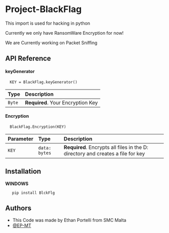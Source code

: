 # Project-BlackFlag

This import is used for hacking in python

Currently we only have RansomWare Encryption for now!

We are Currently working on Packet Sniffing




## API Reference

#### keyGenerator

```http
  KEY = BlackFlag.keyGenerator()
```

| Type     | Description                |
| :------- | :------------------------- |
| `Byte` | **Required**. Your Encryption Key |

#### Encryption

```http
  BlackFlag.Encryption(KEY)
```

| Parameter | Type     | Description                       |
| :-------- | :------- | :-------------------------------- |
| `KEY`      | `data: bytes` | **Required**. Encrypts all files in the D: directory and creates a file for key|




## Installation

**WINDOWS**
```CMD
   pip install BlckFlg
```
    
## Authors

- This Code was made by Ethan Portelli from SMC Malta
- [@EP-MT](https://www.github.com/EP-MT)
